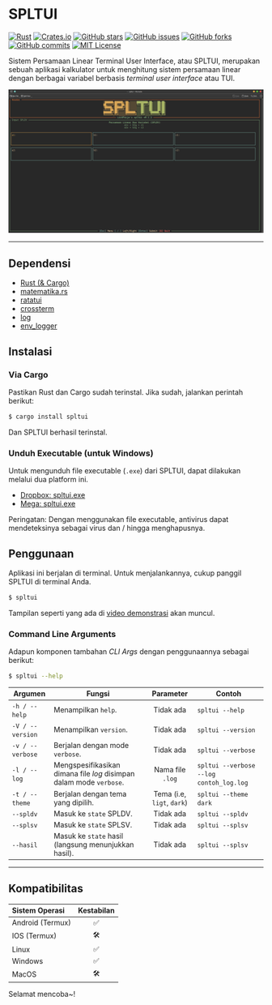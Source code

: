 # SPLTUI

[![Rust](https://img.shields.io/badge/language-Rust-orange)](https://www.rust-lang.org/)
[![Crates.io](https://img.shields.io/crates/v/spltui)](https://crates.io/crates/your_crate_name)
[![GitHub stars](https://img.shields.io/github/stars/lordpaijo/spltui)](https://github.com/lordpaijo/spltui/stargazers)
[![GitHub issues](https://img.shields.io/github/issues/lordpaijo/spltui)](https://github.com/lordpaijo/spltui/issues)
[![GitHub forks](https://img.shields.io/github/forks/lordpaijo/spltui)](https://github.com/lordpaijo/spltui/network/members)
[![GitHub commits](https://img.shields.io/github/commit-activity/m/lordpaijo/spltui)](https://github.com/lordpaijo/spltui/commits/main)
[![MIT License](https://img.shields.io/github/license/lordpaijo/spltui)](https://github.com/lordpaijo/spltui/blob/main/LICENSE)

Sistem Persamaan Linear Terminal User Interface, atau SPLTUI, merupakan sebuah aplikasi kalkulator untuk menghitung sistem persamaan linear dengan berbagai variabel berbasis *terminal user interface* atau TUI.

[![demonstrasi](https://github.com/lordpaijo/spltui/blob/master/ss-0.png)](https://youtu.be/C3TQK1qg3wk)

---

## Dependensi

- [Rust (& Cargo)](https://www.rust-lang.org/)
- [matematika.rs](https://github.com/lordpaijo/matematika.rs)
- [ratatui](https://ratatui.rs/)
- [crossterm](https://github.com/crossterm-rs/crossterm)
- [log](https://crates.io/crates/log)
- [env_logger](https://crates.io/crates/env_logger)

## Instalasi

### Via Cargo
Pastikan Rust dan Cargo sudah terinstal. Jika sudah, jalankan perintah berikut:

```sh
$ cargo install spltui
```

Dan SPLTUI berhasil terinstal.

### Unduh Executable (untuk Windows)
Untuk mengunduh file executable (`.exe`) dari SPLTUI, dapat dilakukan melalui dua platform ini.
- [Dropbox: spltui.exe](https://www.dropbox.com/scl/fi/18bul9bxh8eu6u4nrz1rb/spltui.exe?rlkey=6magnxbz11tno33cy90vyg4qq&st=6n2mka20&dl=0)
- [Mega: spltui.exe](https://mega.nz/file/93U2maQS#STYE598ZXtwMA1iqjhbEvyAuLe0UrtAQKLsx7YgBA8A)

Peringatan: Dengan menggunakan file executable, antivirus dapat mendeteksinya sebagai virus dan / hingga menghapusnya.

## Penggunaan

Aplikasi ini berjalan di terminal. Untuk menjalankannya, cukup panggil SPLTUI di terminal Anda.

```sh
$ spltui
```

Tampilan seperti yang ada di [video demonstrasi](https://youtu.be/C3TQK1qg3wk) akan muncul.

### Command Line Arguments
Adapun komponen tambahan *CLI Args* dengan penggunaannya sebagai berikut:
```sh
$ spltui --help
```

| Argumen | Fungsi | Parameter | Contoh |
|---------|--------|:---------:|--------|
| `-h / --help` | Menampilkan `help`. | Tidak ada | `spltui --help` |
| `-V / --version` | Menampilkan `version`. | Tidak ada | `spltui --version` |
| `-v / --verbose` | Berjalan dengan mode `verbose`. | Tidak ada | `spltui --verbose` |
| `-l / --log` | Mengspesifikasikan dimana file *log* disimpan dalam mode `verbose`. | Nama file `.log` | `spltui --verbose --log contoh_log.log` |
| `-t / --theme` | Berjalan dengan tema yang dipilih. | Tema (i.e, `ligt`, `dark`) | `spltui --theme dark` |
| `--spldv` | Masuk ke `state` SPLDV. | Tidak ada | `spltui --spldv` |
| `--splsv` | Masuk ke `state` SPLSV. | Tidak ada | `spltui --splsv` |
| `--hasil` | Masuk ke `state` hasil (langsung menunjukkan hasil). | Tidak ada | `spltui --splsv` |

---

## Kompatibilitas

| Sistem Operasi | Kestabilan |
| :------------- | :--------: |
| Android (Termux) |   ✅     |
| IOS (Termux)     |   🛠️     |
| Linux          |     ✅     |
| Windows        |     ✅     |
| MacOS          |     🛠️     |

Selamat mencoba~!
